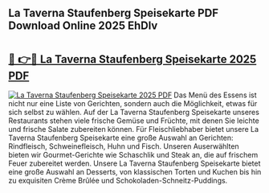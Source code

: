 ## La Taverna Staufenberg Speisekarte PDF Download Online 2025 EhDlv

# <h2><a href="http://gcdgkmq.nevu.top/?p=La+Taverna+Staufenberg+Speisekarte">🔗 👉🔴 La Taverna Staufenberg Speisekarte 2025 PDF</a></h2>

[![La Taverna Staufenberg Speisekarte 2025 PDF](https://i.imgur.com/dBaPXMq.png)](http://gcdgkmq.nevu.top/?p=La+Taverna+Staufenberg+Speisekarte)
Das Menü des Essens ist nicht nur eine Liste von Gerichten, sondern auch die Möglichkeit, etwas für sich selbst zu wählen. Auf der La Taverna Staufenberg Speisekarte unseres Restaurants stehen viele frische Gemüse und Früchte, mit denen Sie leichte und frische Salate zubereiten können. Für Fleischliebhaber bietet unsere La Taverna Staufenberg Speisekarte eine große Auswahl an Gerichten: Rindfleisch, Schweinefleisch, Huhn und Fisch. Unseren Auserwählten bieten wir Gourmet-Gerichte wie Schaschlik und Steak an, die auf frischem Feuer zubereitet werden. Unsere La Taverna Staufenberg Speisekarte bietet eine große Auswahl an Desserts, von klassischen Torten und Kuchen bis hin zu exquisiten Crème Brûlée und Schokoladen-Schneitz-Puddings.
